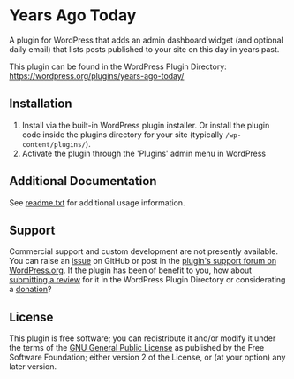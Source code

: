 # Years Ago Today

A plugin for WordPress that adds an admin dashboard widget (and optional daily email) that lists posts published to your site on this day in years past.

This plugin can be found in the WordPress Plugin Directory: https://wordpress.org/plugins/years-ago-today/

## Installation

1. Install via the built-in WordPress plugin installer. Or install the plugin code inside the plugins directory for your site (typically `/wp-content/plugins/`).
2. Activate the plugin through the 'Plugins' admin menu in WordPress


## Additional Documentation

See [readme.txt](https://github.com/coffee2code/years-ago-today/blob/master/readme.txt) for additional usage information.


## Support

Commercial support and custom development are not presently available. You can raise an [issue](https://github.com/coffee2code/years-ago-today/issues) on GitHub or post in the [plugin's support forum on WordPress.org](https://wordpress.org/support/plugin/years-ago-today/). If the plugin has been of benefit to you, how about [submitting a review](https://wordpress.org/support/plugin/years-ago-today/reviews/) for it in the WordPress Plugin Directory or considerating a [donation](https://www.paypal.com/cgi-bin/webscr?cmd=_s-xclick&hosted_button_id=6ARCFJ9TX3522)?


## License

This plugin is free software; you can redistribute it and/or modify it under the terms of the [GNU General Public License](http://www.gnu.org/licenses/gpl-2.0.html) as published by the Free Software Foundation; either version 2 of the License, or (at your option) any later version.